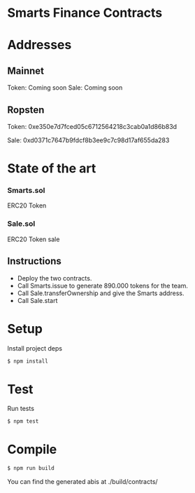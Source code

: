 # Smarts Finance Contracts

# Addresses 

## Mainnet
Token: Coming soon
Sale: Coming soon

## Ropsten
Token: 0xe350e7d7fced05c6712564218c3cab0a1d86b83d

Sale: 0xd0371c7647b9fdcf8b3ee9c7c98d17af655da283

# State of the art

### Smarts.sol
ERC20 Token


### Sale.sol
ERC20 Token sale

## Instructions
* Deploy the two contracts.
* Call Smarts.issue to generate 890.000 tokens for the team.
* Call Sale.transferOwnership and give the Smarts address.
* Call Sale.start

# Setup

Install project deps

```bash
$ npm install
```

# Test

Run tests
```bash
$ npm test
```

# Compile

```bash
$ npm run build
```

You can find the generated abis at ./build/contracts/
